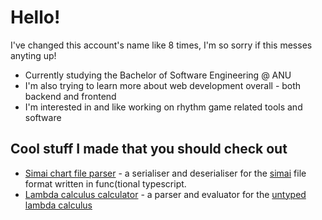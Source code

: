 # Hello!

I've changed this account's name like 8 times, I'm so sorry if this messes anyting up!

- Currently studying the Bachelor of Software Engineering @ ANU
- I'm also trying to learn more about web development overall - both backend and frontend
- I'm interested in and like working on rhythm game related tools and software

## Cool stuff I made that you should check out
-  [Simai chart file parser](https://github.com/kyubxy/simai-analyzer) - a serialiser and deserialiser for the [simai](https://w.atwiki.jp/simai/pages/1003.html#id_d9e6227a) file format written in func(tional typescript.
-  [Lambda calculus calculator](https://github.com/kyubxy/LambdaCalc/tree/master) - a parser and evaluator for the [untyped lambda calculus](https://en.wikipedia.org/wiki/Lambda_calculus)
<!--
**kyubxy/kyubxy** is a ✨ _special_ ✨ repository because its `README.md` (this file) appears on your GitHub profile.

Here are some ideas to get you started:

- 🔭 I’m currently working on ...
- 🌱 I’m currently learning ...
- 👯 I’m looking to collaborate on ...
- 🤔 I’m looking for help with ...
- 💬 Ask me about ...
- 📫 How to reach me: ...
- 😄 Pronouns: ...
- ⚡ Fun fact: ...
-->
